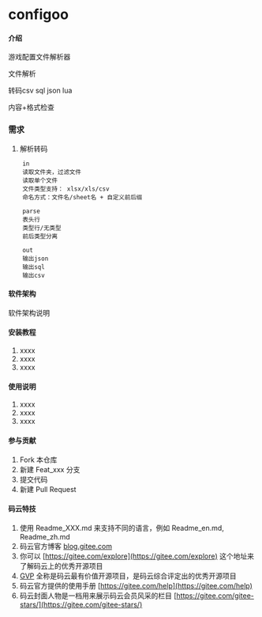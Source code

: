 # configoo

#### 介绍

游戏配置文件解析器

文件解析

转码csv sql json lua

内容+格式检查

### 需求

1. 解析转码 
    
```
    in
    读取文件夹，过滤文件
    读取单个文件
    文件类型支持： xlsx/xls/csv
    命名方式：文件名/sheet名 + 自定义前后缀
    
    parse
    表头行
    类型行/无类型
    前后类型分离

    out
    输出json
    输出sql
    输出csv

```


#### 软件架构
软件架构说明


#### 安装教程

1.  xxxx
2.  xxxx
3.  xxxx

#### 使用说明

1.  xxxx
2.  xxxx
3.  xxxx

#### 参与贡献

1.  Fork 本仓库
2.  新建 Feat_xxx 分支
3.  提交代码
4.  新建 Pull Request


#### 码云特技

1.  使用 Readme\_XXX.md 来支持不同的语言，例如 Readme\_en.md, Readme\_zh.md
2.  码云官方博客 [blog.gitee.com](https://blog.gitee.com)
3.  你可以 [https://gitee.com/explore](https://gitee.com/explore) 这个地址来了解码云上的优秀开源项目
4.  [GVP](https://gitee.com/gvp) 全称是码云最有价值开源项目，是码云综合评定出的优秀开源项目
5.  码云官方提供的使用手册 [https://gitee.com/help](https://gitee.com/help)
6.  码云封面人物是一档用来展示码云会员风采的栏目 [https://gitee.com/gitee-stars/](https://gitee.com/gitee-stars/)

